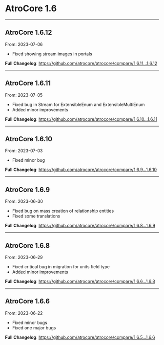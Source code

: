 # AtroCore 1.6


---

## AtroCore 1.6.12
From: 2023-07-06

* Fixed showing stream images in portals

**Full Changelog**: https://github.com/atrocore/atrocore/compare/1.6.11...1.6.12

---

## AtroCore 1.6.11
From: 2023-07-05

* Fixed bug in Stream for ExtensibleEnum and ExtensibleMultiEnum
* Added minor improvements


**Full Changelog**: https://github.com/atrocore/atrocore/compare/1.6.10...1.6.11

---

## AtroCore 1.6.10
From: 2023-07-03

* Fixed minor bug 

**Full Changelog**: https://github.com/atrocore/atrocore/compare/1.6.9...1.6.10

---

## AtroCore 1.6.9
From: 2023-06-30

* Fixed bug on mass creation of relationship entities
* Fixed some translations


**Full Changelog**: https://github.com/atrocore/atrocore/compare/1.6.8...1.6.9

---

## AtroCore 1.6.8
From: 2023-06-29

* Fixed critical bug in migration for units field type
* Added minor improvements

**Full Changelog**: https://github.com/atrocore/atrocore/compare/1.6.6...1.6.8


---

## AtroCore 1.6.6
From: 2023-06-22

* Fixed minor bugs
* Fixed one major bugs

**Full Changelog**: https://github.com/atrocore/atrocore/compare/1.6.5...1.6.6
